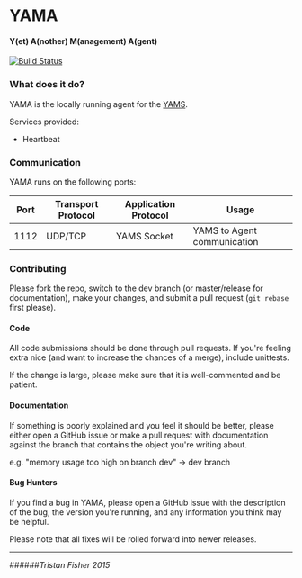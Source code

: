 # YAMA
#### Y(et) A(nother) M(anagement) A(gent)

[![Build Status](https://travis-ci.org/tristanfisher/yama.svg?branch=master)](https://travis-ci.org/tristanfisher/yama)


### What does it do?

YAMA is the locally running agent for the [YAMS](https://github.com/tristanfisher/YAMS).  

Services provided:

* Heartbeat


### Communication

YAMA runs on the following ports:

| Port | Transport Protocol | Application Protocol | Usage                       |
|------|--------------------|----------------------|-----------------------------|
| 1112 | UDP/TCP            | YAMS Socket          | YAMS to Agent communication |


### Contributing

Please fork the repo, switch to the dev branch (or master/release for documentation), make your changes, and submit a pull request (`git rebase` first please).


#### Code

All code submissions should be done through pull requests.  If you're feeling extra nice (and want to increase the chances of a merge), include unittests.

If the change is large, please make sure that it is well-commented and be patient.


#### Documentation

If something is poorly explained and you feel it should be better, please either open a GitHub issue or make a pull request with documentation against the branch that contains the object you're writing about. 

e.g. "memory usage too high on branch dev" -> dev branch


#### Bug Hunters

If you find a bug in YAMA, please open a GitHub issue with the description of the bug, the version you're running, and any information you think may be helpful.

Please note that all fixes will be rolled forward into newer releases.


---
 
######*Tristan Fisher 2015*
